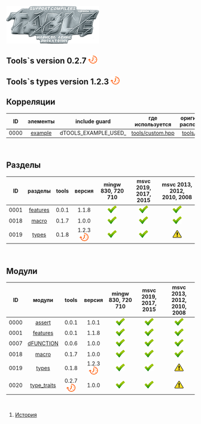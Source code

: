 
[![logo](table.png)](../home.md "for developers") 

[P]: ../icons/progress.png
[V]: ../icons/success.png
[X]: ../icons/failed.png
[D]: ../icons/danger.png
[E]: ../icons/empty.png
[N]: ../icons/na.png

Tools`s version 0.2.7  [![P]][M]
---

Tools`s types version 1.2.3  [![P]][M]
---


Корреляции  
---

| **ID** | **элементы**  |     include guard    | где используется       | оригинальное расположение |  
|:------:|:-------------:|:--------------------:|:----------------------:|:-------------------------:|  
|  0000  | [example][e0] | dTOOLS_EXAMPLE_USED_ | [tools/custom.hpp][u0] | [tools/example][p0]       |  

[p0]: ../../include/tools/types/traits.hpp   "расположение файла"  
[u0]: ../../include/tools/types/fixed.hpp    "расположение копии"  

[e0]: ../code/example.md    "образец: заполнения данной таблицы"  

<br/>

Разделы
---

| **ID** | разделы        |  tools | версия          | mingw 830, 720 710  | msvc 2019, 2017, 2015 | msvc 2013, 2012, 2010, 2008 |  
|:------:|:--------------:|:------:|:---------------:|:-------------------:|:---------------------:|:---------------------------:|  
|  0001  | [features][01] | 0.0.1  | 1.1.8           |    [![V]][MINGW]    |    [![V]][VS-NEW]     | [![V]][VS-OLD]              |  
|  0018  | [macro][18]    | 0.1.7  | 1.0.0           |    [![V]][MINGW]    |    [![V]][VS-NEW]     | [![V]][VS-OLD]              |  
|  0019  | [types][19]    | 0.1.8  | 1.2.3 [![P]][M] |    [![V]][MINGW]    |    [![V]][VS-NEW]     | [![D]][VS-OLD]              |  

<br/>

Модули  
---

| **ID** | модули            | tools           | версия          | mingw 830, 720 710  | msvc 2019, 2017, 2015 | msvc 2013, 2012, 2010, 2008 |  
|:------:|:-----------------:|:---------------:|:---------------:|:-------------------:|:---------------------:|:---------------------------:|  
|  0000  | [assert][00]      | 0.0.1           | 1.0.1           |    [![V]][MINGW]    |    [![V]][VS-NEW]     | [![V]][VS-OLD]              |  
|  0001  | [features][01]    | 0.0.1           | 1.1.8           |    [![V]][MINGW]    |    [![V]][VS-NEW]     | [![V]][VS-OLD]              |  
|  0007  | [dFUNCTION][07]   | 0.0.6           | 1.0.0           |    [![V]][MINGW]    |    [![V]][VS-NEW]     | [![V]][VS-OLD]              |  
|  0018  | [macro][18]       | 0.1.7           | 1.0.0           |    [![V]][MINGW]    |    [![V]][VS-NEW]     | [![V]][VS-OLD]              |  
|  0019  | [types][19]       | 0.1.8           | 1.2.3 [![P]][M] |    [![V]][MINGW]    |    [![V]][VS-NEW]     | [![D]][VS-OLD]              |  
|  0020  | [type_traits][20] | 0.2.7 [![P]][M] | 1.0.0           |    [![V]][MINGW]    |    [![V]][VS-NEW]     | [![D]][VS-OLD]              |  

<br/>

[M]: #table                   "проект tools"  
[0]: #mingw-new.md            "поддержка компиляторов mingw"  
						      
[MINGW]:  #mingw-new.md       "поддержка компиляторов mingw"  
[VS-NEW]: #msvc-new.md        "поддержка новых компиляторов msvc"  
[VS-OLD]: #msvc-old.md        "поддержка старых компиляторов msvc"  

[00]: ../code/assert.md       "подключает assert только в дебаге"  
[01]: ../code/features.md     "определяет технические возможности компилятора"  
[07]: ../code/dfunction.md    "макрос раскрывается в текстовое имя функции"  
[18]: ../code/macro.md        "магия препроцессора (макросы с переменным количеством аргументом)"  
[19]: ../code/types.md        "tools/types метафункции, и обработка типов"  
[20]: #table                  "tools/type_traits.hpp для новых компиляторов использует std, для старых - свой велосипед"  

1) [История](../history.md)  


